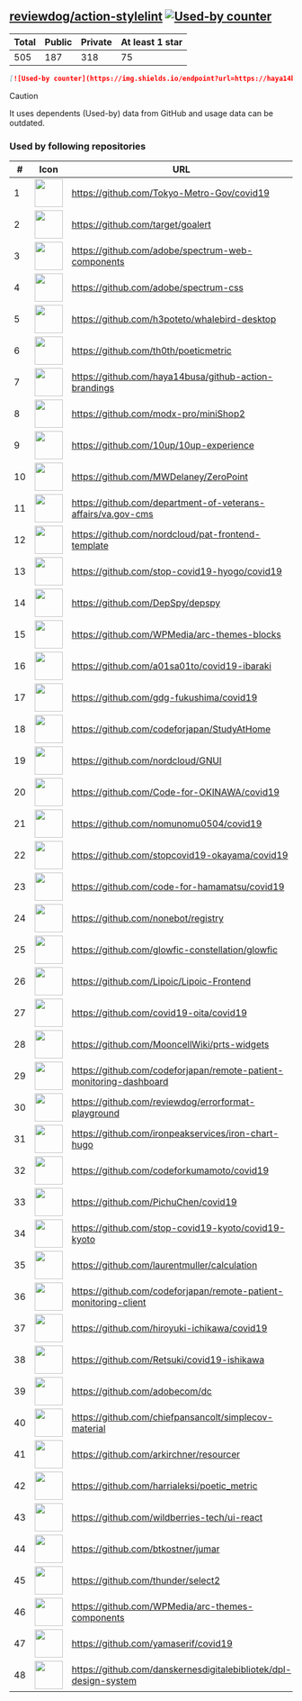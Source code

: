 





## [reviewdog/action-stylelint](https://github.com/reviewdog/action-stylelint) [![Used-by counter](https://img.shields.io/endpoint?url=https://haya14busa.github.io/github-used-by/data/reviewdog/action-stylelint/shieldsio.json)](https://github.com/haya14busa/github-used-by/tree/main/repo/reviewdog/action-stylelint)

| Total | Public | Private | At least 1 star
| ----- | ------ | ------- | ---------------
| 505 | 187 | 318 | 75 |

```md
[![Used-by counter](https://img.shields.io/endpoint?url=https://haya14busa.github.io/github-used-by/data/reviewdog/action-stylelint/shieldsio.json)](https://github.com/haya14busa/github-used-by/tree/main/repo/reviewdog/action-stylelint)
```

> [!CAUTION]
> It uses dependents (Used-by) data from GitHub and usage data can be outdated.

### Used by following repositories

| # | Icon | URL | Stars |
| -- | -- | -- | -- | 
|1|<img src="https://github.com/Tokyo-Metro-Gov.png" width=50 height=50>|https://github.com/Tokyo-Metro-Gov/covid19|6226|
|2|<img src="https://github.com/target.png" width=50 height=50>|https://github.com/target/goalert|2529|
|3|<img src="https://github.com/adobe.png" width=50 height=50>|https://github.com/adobe/spectrum-web-components|1436|
|4|<img src="https://github.com/adobe.png" width=50 height=50>|https://github.com/adobe/spectrum-css|1244|
|5|<img src="https://github.com/h3poteto.png" width=50 height=50>|https://github.com/h3poteto/whalebird-desktop|923|
|6|<img src="https://github.com/th0th.png" width=50 height=50>|https://github.com/th0th/poeticmetric|267|
|7|<img src="https://github.com/haya14busa.png" width=50 height=50>|https://github.com/haya14busa/github-action-brandings|154|
|8|<img src="https://github.com/modx-pro.png" width=50 height=50>|https://github.com/modx-pro/miniShop2|151|
|9|<img src="https://github.com/10up.png" width=50 height=50>|https://github.com/10up/10up-experience|136|
|10|<img src="https://github.com/MWDelaney.png" width=50 height=50>|https://github.com/MWDelaney/ZeroPoint|112|
|11|<img src="https://github.com/department-of-veterans-affairs.png" width=50 height=50>|https://github.com/department-of-veterans-affairs/va.gov-cms|105|
|12|<img src="https://github.com/nordcloud.png" width=50 height=50>|https://github.com/nordcloud/pat-frontend-template|57|
|13|<img src="https://github.com/stop-covid19-hyogo.png" width=50 height=50>|https://github.com/stop-covid19-hyogo/covid19|54|
|14|<img src="https://github.com/DepSpy.png" width=50 height=50>|https://github.com/DepSpy/depspy|44|
|15|<img src="https://github.com/WPMedia.png" width=50 height=50>|https://github.com/WPMedia/arc-themes-blocks|41|
|16|<img src="https://github.com/a01sa01to.png" width=50 height=50>|https://github.com/a01sa01to/covid19-ibaraki|40|
|17|<img src="https://github.com/gdg-fukushima.png" width=50 height=50>|https://github.com/gdg-fukushima/covid19|33|
|18|<img src="https://github.com/codeforjapan.png" width=50 height=50>|https://github.com/codeforjapan/StudyAtHome|31|
|19|<img src="https://github.com/nordcloud.png" width=50 height=50>|https://github.com/nordcloud/GNUI|30|
|20|<img src="https://github.com/Code-for-OKINAWA.png" width=50 height=50>|https://github.com/Code-for-OKINAWA/covid19|29|
|21|<img src="https://github.com/nomunomu0504.png" width=50 height=50>|https://github.com/nomunomu0504/covid19|28|
|22|<img src="https://github.com/stopcovid19-okayama.png" width=50 height=50>|https://github.com/stopcovid19-okayama/covid19|27|
|23|<img src="https://github.com/code-for-hamamatsu.png" width=50 height=50>|https://github.com/code-for-hamamatsu/covid19|26|
|24|<img src="https://github.com/nonebot.png" width=50 height=50>|https://github.com/nonebot/registry|25|
|25|<img src="https://github.com/glowfic-constellation.png" width=50 height=50>|https://github.com/glowfic-constellation/glowfic|21|
|26|<img src="https://github.com/Lipoic.png" width=50 height=50>|https://github.com/Lipoic/Lipoic-Frontend|19|
|27|<img src="https://github.com/covid19-oita.png" width=50 height=50>|https://github.com/covid19-oita/covid19|15|
|28|<img src="https://github.com/MooncellWiki.png" width=50 height=50>|https://github.com/MooncellWiki/prts-widgets|13|
|29|<img src="https://github.com/codeforjapan.png" width=50 height=50>|https://github.com/codeforjapan/remote-patient-monitoring-dashboard|13|
|30|<img src="https://github.com/reviewdog.png" width=50 height=50>|https://github.com/reviewdog/errorformat-playground|13|
|31|<img src="https://github.com/ironpeakservices.png" width=50 height=50>|https://github.com/ironpeakservices/iron-chart-hugo|12|
|32|<img src="https://github.com/codeforkumamoto.png" width=50 height=50>|https://github.com/codeforkumamoto/covid19|11|
|33|<img src="https://github.com/PichuChen.png" width=50 height=50>|https://github.com/PichuChen/covid19|11|
|34|<img src="https://github.com/stop-covid19-kyoto.png" width=50 height=50>|https://github.com/stop-covid19-kyoto/covid19-kyoto|10|
|35|<img src="https://github.com/laurentmuller.png" width=50 height=50>|https://github.com/laurentmuller/calculation|9|
|36|<img src="https://github.com/codeforjapan.png" width=50 height=50>|https://github.com/codeforjapan/remote-patient-monitoring-client|9|
|37|<img src="https://github.com/hiroyuki-ichikawa.png" width=50 height=50>|https://github.com/hiroyuki-ichikawa/covid19|9|
|38|<img src="https://github.com/Retsuki.png" width=50 height=50>|https://github.com/Retsuki/covid19-ishikawa|9|
|39|<img src="https://github.com/adobecom.png" width=50 height=50>|https://github.com/adobecom/dc|8|
|40|<img src="https://github.com/chiefpansancolt.png" width=50 height=50>|https://github.com/chiefpansancolt/simplecov-material|7|
|41|<img src="https://github.com/arkirchner.png" width=50 height=50>|https://github.com/arkirchner/resourcer|7|
|42|<img src="https://github.com/harrialeksi.png" width=50 height=50>|https://github.com/harrialeksi/poetic_metric|6|
|43|<img src="https://github.com/wildberries-tech.png" width=50 height=50>|https://github.com/wildberries-tech/ui-react|6|
|44|<img src="https://github.com/btkostner.png" width=50 height=50>|https://github.com/btkostner/jumar|6|
|45|<img src="https://github.com/thunder.png" width=50 height=50>|https://github.com/thunder/select2|6|
|46|<img src="https://github.com/WPMedia.png" width=50 height=50>|https://github.com/WPMedia/arc-themes-components|6|
|47|<img src="https://github.com/yamaserif.png" width=50 height=50>|https://github.com/yamaserif/covid19|6|
|48|<img src="https://github.com/danskernesdigitalebibliotek.png" width=50 height=50>|https://github.com/danskernesdigitalebibliotek/dpl-design-system|5|
